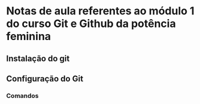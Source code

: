 # Notas de aula referentes ao módulo 1 do curso Git e Github da potência feminina

## Instalação do git

## Configuração do Git

### Comandos